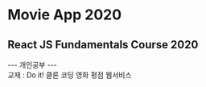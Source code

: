 # Movie App 2020

## React JS Fundamentals Course 2020

--- 개인공부 --- <br>
교재 : Do it! 클론 코딩 영화 평점 웹서비스

